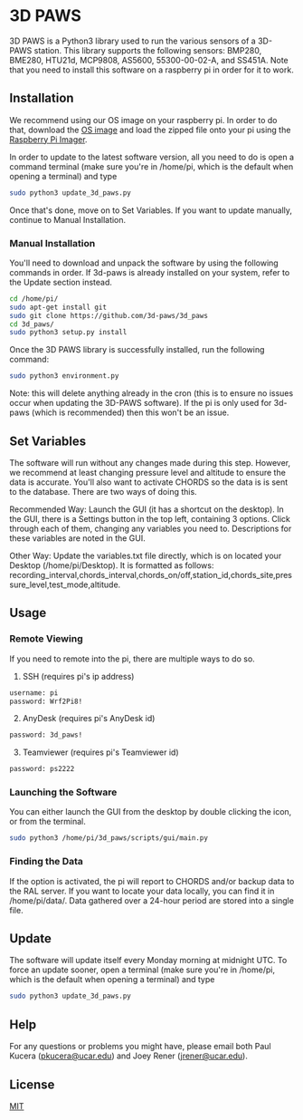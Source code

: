 # 3D PAWS

3D PAWS is a Python3 library used to run the various sensors of a 3D-PAWS station. This library supports the following sensors: BMP280, BME280, HTU21d, MCP9808, AS5600, 55300-00-02-A, and SS451A. Note that you need to install this software on a raspberry pi in order for it to work.

## Installation
We recommend using our OS image on your raspberry pi. In order to do that, download the [OS image](https://drive.google.com/file/d/1cMh5CbSSyAjFs-N96DbZOGF94u9en5ae/view?usp=share_link) and load the zipped file onto your pi using the [Raspberry Pi Imager](https://www.raspberrypi.com/software/). 

In order to update to the latest software version, all you need to do is open a command terminal (make sure you're in /home/pi, which is the default when opening a terminal) and type

```bash
sudo python3 update_3d_paws.py
```

Once that's done, move on to Set Variables. If you want to update manually, continue to Manual Installation. 

### Manual Installation
You'll need to download and unpack the software by using the following commands in order. If 3d-paws is already installed on your system, refer to the Update section instead.

```bash
cd /home/pi/
sudo apt-get install git
sudo git clone https://github.com/3d-paws/3d_paws
cd 3d_paws/
sudo python3 setup.py install
```

Once the 3D PAWS library is successfully installed, run the following command:
```bash
sudo python3 environment.py
```
Note: this will delete anything already in the cron (this is to ensure no issues occur when updating the 3D-PAWS software). If the pi is only used for 3d-paws (which is recommended) then this won't be an issue. 

## Set Variables
The software will run without any changes made during this step. However, we recommend at least changing pressure level and altitude to ensure the data is accurate. You'll also want to activate CHORDS so the data is is sent to the database. There are two ways of doing this.

Recommended Way: Launch the GUI (it has a shortcut on the desktop). In the GUI, there is a Settings button in the top left, containing 3 options. Click through each of them, changing any variables you need to. Descriptions for these variables are noted in the GUI.  

Other Way: Update the variables.txt file directly, which is on located your Desktop (/home/pi/Desktop). It is formatted as follows: recording_interval,chords_interval,chords_on/off,station_id,chords_site,pressure_level,test_mode,altitude. 

## Usage
### Remote Viewing
If you need to remote into the pi, there are multiple ways to do so.

1. SSH (requires pi's ip address)
```bash
username: pi
password: Wrf2Pi8!
```

2. AnyDesk (requires pi's AnyDesk id)
```bash
password: 3d_paws!
```

3. Teamviewer (requires pi's Teamviewer id)
```bash
password: ps2222
```

### Launching the Software
You can either launch the GUI from the desktop by double clicking the icon, or from the terminal.
```bash
sudo python3 /home/pi/3d_paws/scripts/gui/main.py
```
### Finding the Data
If the option is activated, the pi will report to CHORDS and/or backup data to the RAL server. If you want to locate your data locally, you can find it in /home/pi/data/. Data gathered over a 24-hour period are stored into a single file.

## Update
The software will update itself every Monday morning at midnight UTC. To force an update sooner, open a terminal (make sure you're in /home/pi, which is the default when opening a terminal) and type 

```bash
sudo python3 update_3d_paws.py
```

## Help
For any questions or problems you might have, please email both Paul Kucera (pkucera@ucar.edu) and Joey Rener (jrener@ucar.edu).

## License
[MIT](https://choosealicense.com/licenses/mit/)